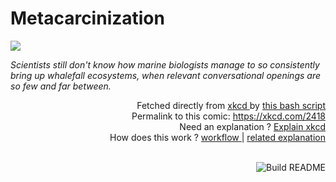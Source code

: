 # <b>Metacarcinization</b>

[![](https://imgs.xkcd.com/comics/metacarcinization.png)](https://xkcd.com/2418)

<i>Scientists still don&#39;t know how marine biologists manage to so consistently bring up whalefall ecosystems, when relevant conversational openings are so few and far between.</i>

<div align="right">
  Fetched directly from
  <a href="https://xkcd.com">
    xkcd
  </a>
  by
  <a href="https://github.com/Vanille-N/Vanille-N/blob/master/fetch">
    this bash script
  </a>
</div>
<div align="right">
  Permalink to this comic:
  <a href="https://xkcd.com/2418">
    https://xkcd.com/2418
  </a>
</div>
<div align="right">
  Need an explanation ?
  <a href="https://www.explainxkcd.com/wiki/index.php/2418">
    Explain xkcd
  </a>
</div>
<div align="right">
  How does this work ?
  <a href="https://github.com/Vanille-N/Vanille-N/blob/master/.github/workflows/build.yml">
    workflow
  </a>
  |
  <a href="https://simonwillison.net/2020/Jul/10/self-updating-profile-readme/">
    related explanation
  </a>
</div><br>

<a href="https://github.com/Vanille-N/Vanille-N/actions"><img src="https://github.com/Vanille-N/Vanille-N/workflows/Build%20README/badge.svg" align="right" alt="Build README"></a>
